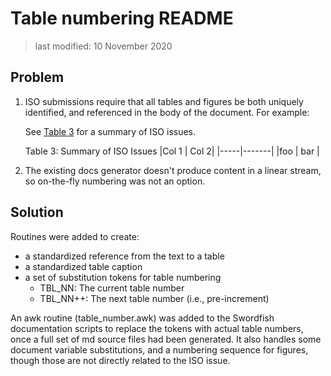 # Table numbering README

> last modified: 10 November 2020

## Problem

1. ISO submissions require that all tables and figures be both uniquely identified, and referenced in the body of the document. For example:

    See [Table 3](#table_3) for a summary of ISO issues.

    Table 3: Summary of ISO Issues
    |Col 1 | Col 2|
    |-----|-------|
    |foo | bar |

1. The existing docs generator doesn't produce content in a linear stream, so on-the-fly numbering was not an option.

## Solution

Routines were added to create:
- a standardized reference from the text to a table
- a standardized table caption
- a set of substitution tokens for table numbering
  - TBL_NN: The current table number
  - TBL_NN++: The next table number (i.e., pre-increment)

An awk routine (table_number.awk) was added to the Swordfish documentation scripts to replace the tokens with actual table numbers, once a full set of md source files had been generated. It also handles some document variable substitutions, and a numbering sequence for figures, though those are not directly related to the ISO issue.
